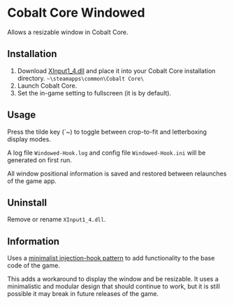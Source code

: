 # Cobalt Core Windowed
Allows a resizable window in Cobalt Core.

## Installation
1. Download [XInput1_4.dll](https://github.com/ComplexRobot/CobaltCoreWindowed/releases/download/release/XInput1_4.dll) and place it into your Cobalt Core installation directory. `~\steamapps\common\Cobalt Core\`
2. Launch Cobalt Core.
3. Set the in-game setting to fullscreen (it is by default).

## Usage
Press the tilde key (\`~) to toggle between crop-to-fit and letterboxing display modes.

A log file `Windowed-Hook.log` and config file `Windowed-Hook.ini` will be generated on first run.

All window positional information is saved and restored between relaunches of the game app.

## Uninstall
Remove or rename `XInput1_4.dll`.

## Information
Uses a [minimalist injection-hook pattern](https://github.com/TsudaKageyu/minhook) to add functionality to the base code of the game.

This adds a workaround to display the window and be resizable. It uses a minimalistic and modular design that should continue to work, but it is still possible it may break in future releases of the game.
